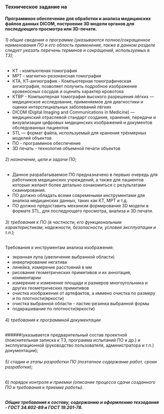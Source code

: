 ### Техническое задание на
#### Программное обеспечение для обработки и анализа медицинских файлов данных DICOM, построение 3D модели органов для последующего просмотра или 3D-печати.

###### 1) общие сведения о программе (указываются полное/сокращенное наименования ПО и его область применения, также в данном разделе следует указать перечень терминов и сокращений, используемых в ТЗ);

 - КТ - компьютеная томография
 - МРТ - магнитно-резонансная томография
 - КТА, КТ-ангиография - Компьютерная томографическая ангиография, позволяет получить подробное изображение кровеносных сосудов и оценить характер кровотока
 - КТВР - Компьютерная томография высокого разрешения лёгких — медицинское исследование, применяемое для диагностики и оценки интерстициальных заболеваний лёгких
- DICOM (Digital Imaging and Communications in Medicine) — медицинский отраслевой стандарт создания, хранения, передачи и визуализации цифровых медицинских изображений и документов обследованных пациентов
 - STL — формат файла, используемый для хранения трёхмерных моделей объектов
 - ПО - программное обеспечение
 - 3D печать - технология объемной печати объектов


###### 2) назначение, цели и задачи ПО;

 - Данное разрабатываемое ПО предназначено в первыю очередь для работников медицинских учреждений, а также для пациентов которые желают более детально ознакомиться с результатами скаинирования.
 - ПО должно обладать всеми современыми инструментами для анализа медицинских данных, таких как КТ, МРТ и т.д.
 - ПО должно предоставить механизм формирования 3D модели в формате STL, для последующего просмотра, анализа и 3D печати.


###### 3) требования к ПО (в частности, его функциональным характеристикам, надежности, безопасности, условия эксплуатации и т.п.);


Требования к инструментам анализа изображения:
 - экранная лупа (увеличение выбранной области)
 - инвертирование негатива
 - линейка, измерение расстояний в мм
 - рисование геометрических примитивов и их аннотация, комментарии
 - измерение и изменение площади и размеров многоугольника и других геометрических примитивов
 - очистка изображения от артефактов, а иммено очистка по размеру и по плотности(яркости)
 - очистка выбранной области - ластик-резинка выбранной формы
 - подкрашивание по плотности(яркости)


###### 4) требования к программной документации
######(указывается предварительный состав проектной (пояснительная записка к ТЗ, программа испытаний ПО и др.)
и эксплуатационной (руководство пользователя, администратора и т.п.) документации);


###### 5) стадии и этапы разработки ПО (поэтапное содержание работ, сроки разработки);


###### 6) порядок контроля и приемки (описание процесса сдачи созданного ПО и требования к приемке работы).


##### Общие требования к составу, содержанию и оформлению техзадания - ГОСТ 34.602-89 и ГОСТ 19.201-78.
